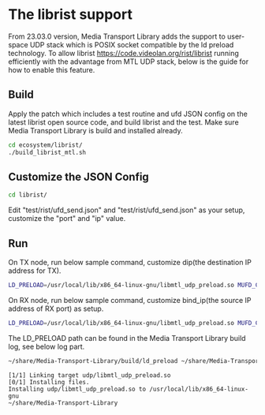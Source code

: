 # The librist support

From 23.03.0 version, Media Transport Library adds the support to user-space UDP stack which is POSIX socket compatible by the ld preload technology.
To allow librist <https://code.videolan.org/rist/librist> running efficiently with the advantage from MTL UDP stack, below is the guide for how to enable this feature.

## Build

Apply the patch which includes a test routine and ufd JSON config on the latest librist open source code, and build librist and the test. Make sure Media Transport Library is build and installed already.

```bash
cd ecosystem/librist/
./build_librist_mtl.sh
```

## Customize the JSON Config

```bash
cd librist/
```

Edit "test/rist/ufd_send.json" and "test/rist/ufd_send.json" as your setup, customize the "port" and "ip" value.

## Run

On TX node, run below sample command, customize dip(the destination IP address for TX).

```bash
LD_PRELOAD=/usr/local/lib/x86_64-linux-gnu/libmtl_udp_preload.so MUFD_CFG=test/rist/ufd_send.json ./build/test/rist/test_send --sleep_us 1 --sleep_step 3 --dip 192.168.85.80 --sessions_cnt 1
```

On RX node, run below sample command, customize bind_ip(the source IP address of RX port) as setup.

```bash
LD_PRELOAD=/usr/local/lib/x86_64-linux-gnu/libmtl_udp_preload.so MUFD_CFG=test/rist/ufd_receive.json ./build/test/rist/test_receive --bind_ip 192.168.85.80 --sessions_cnt 1
```

The LD_PRELOAD path can be found in the Media Transport Library build log, see below log part.

```bash
~/share/Media-Transport-Library/build/ld_preload ~/share/Media-Transport-Library
```
```text
[1/1] Linking target udp/libmtl_udp_preload.so
[0/1] Installing files.
Installing udp/libmtl_udp_preload.so to /usr/local/lib/x86_64-linux-gnu
~/share/Media-Transport-Library
```
